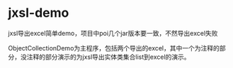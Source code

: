 # jxsl-demo
jxsl导出excel简单demo，项目中poi几个jar版本要一致，不然导出excel失败

ObjectCollectionDemo为主程序，包括两个导出的excel，其中一个为注释的部分，没注释的部分演示的为jxsl导出实体类集合list到excel的演示。
